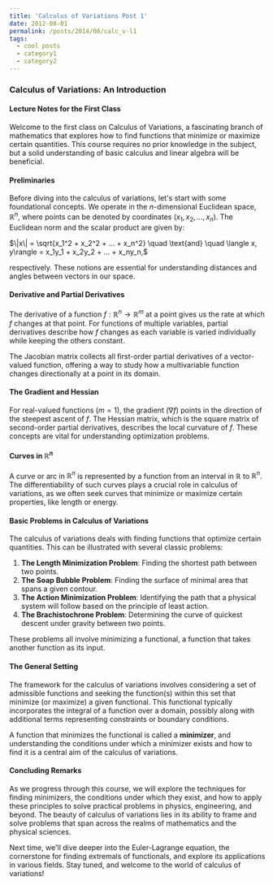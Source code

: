 ```yaml
---
title: 'Calculus of Variations Post 1'
date: 2012-08-01
permalink: /posts/2014/08/calc_v-l1
tags:
  - cool posts
  - category1
  - category2
---
```


### Calculus of Variations: An Introduction

#### Lecture Notes for the First Class

Welcome to the first class on Calculus of Variations, a fascinating branch of mathematics that explores how to find functions that minimize or maximize certain quantities. This course requires no prior knowledge in the subject, but a solid understanding of basic calculus and linear algebra will be beneficial.

#### Preliminaries

Before diving into the calculus of variations, let's start with some foundational concepts. We operate in the $n$-dimensional Euclidean space, $\mathbb{R}^n$, where points can be denoted by coordinates $(x_1, x_2, ..., x_n)$. The Euclidean norm and the scalar product are given by:

$\|x\| = \sqrt{x_1^2 + x_2^2 + ... + x_n^2} \quad \text{and} \quad \langle x, y\rangle = x_1y_1 + x_2y_2 + ... + x_ny_n,$

respectively. These notions are essential for understanding distances and angles between vectors in our space.

#### Derivative and Partial Derivatives

The derivative of a function $f: \mathbb{R}^n \rightarrow \mathbb{R}^m$ at a point gives us the rate at which $f$ changes at that point. For functions of multiple variables, partial derivatives describe how $f$ changes as each variable is varied individually while keeping the others constant.

The Jacobian matrix collects all first-order partial derivatives of a vector-valued function, offering a way to study how a multivariable function changes directionally at a point in its domain.

#### The Gradient and Hessian

For real-valued functions ($m=1$), the gradient ($\nabla f$) points in the direction of the steepest ascent of $f$. The Hessian matrix, which is the square matrix of second-order partial derivatives, describes the local curvature of $f$. These concepts are vital for understanding optimization problems.

#### Curves in $\mathbb{R}^n$

A curve or arc in $\mathbb{R}^n$ is represented by a function from an interval in $\mathbb{R}$ to $\mathbb{R}^n$. The differentiability of such curves plays a crucial role in calculus of variations, as we often seek curves that minimize or maximize certain properties, like length or energy.

#### Basic Problems in Calculus of Variations

The calculus of variations deals with finding functions that optimize certain quantities. This can be illustrated with several classic problems:

1. **The Length Minimization Problem**: Finding the shortest path between two points.
2. **The Soap Bubble Problem**: Finding the surface of minimal area that spans a given contour.
3. **The Action Minimization Problem**: Identifying the path that a physical system will follow based on the principle of least action.
4. **The Brachistochrone Problem**: Determining the curve of quickest descent under gravity between two points.

These problems all involve minimizing a functional, a function that takes another function as its input.

#### The General Setting

The framework for the calculus of variations involves considering a set of admissible functions and seeking the function(s) within this set that minimize (or maximize) a given functional. This functional typically incorporates the integral of a function over a domain, possibly along with additional terms representing constraints or boundary conditions.

A function that minimizes the functional is called a **minimizer**, and understanding the conditions under which a minimizer exists and how to find it is a central aim of the calculus of variations.

#### Concluding Remarks

As we progress through this course, we will explore the techniques for finding minimizers, the conditions under which they exist, and how to apply these principles to solve practical problems in physics, engineering, and beyond. The beauty of calculus of variations lies in its ability to frame and solve problems that span across the realms of mathematics and the physical sciences. 

Next time, we'll dive deeper into the Euler-Lagrange equation, the cornerstone for finding extremals of functionals, and explore its applications in various fields. Stay tuned, and welcome to the world of calculus of variations!
